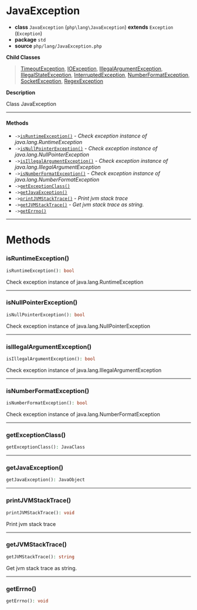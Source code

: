 # JavaException

- **class** `JavaException` (`php\lang\JavaException`) **extends** `Exception` (`Exception`)
- **package** `std`
- **source** `php/lang/JavaException.php`

**Child Classes**

> [TimeoutException](https://github.com/jphp-compiler/jphp/blob/master/jphp-runtime/api-docs/classes/php/concurrent/TimeoutException.md), [IOException](https://github.com/jphp-compiler/jphp/blob/master/jphp-runtime/api-docs/classes/php/io/IOException.md), [IllegalArgumentException](https://github.com/jphp-compiler/jphp/blob/master/jphp-runtime/api-docs/classes/php/lang/IllegalArgumentException.md), [IllegalStateException](https://github.com/jphp-compiler/jphp/blob/master/jphp-runtime/api-docs/classes/php/lang/IllegalStateException.md), [InterruptedException](https://github.com/jphp-compiler/jphp/blob/master/jphp-runtime/api-docs/classes/php/lang/InterruptedException.md), [NumberFormatException](https://github.com/jphp-compiler/jphp/blob/master/jphp-runtime/api-docs/classes/php/lang/NumberFormatException.md), [SocketException](https://github.com/jphp-compiler/jphp/blob/master/jphp-runtime/api-docs/classes/php/net/SocketException.md), [RegexException](https://github.com/jphp-compiler/jphp/blob/master/jphp-runtime/api-docs/classes/php/util/RegexException.md)

**Description**

Class JavaException

---

#### Methods

- `->`[`isRuntimeException()`](#method-isruntimeexception) - _Check exception instance of java.lang.RuntimeException_
- `->`[`isNullPointerException()`](#method-isnullpointerexception) - _Check exception instance of java.lang.NullPointerException_
- `->`[`isIllegalArgumentException()`](#method-isillegalargumentexception) - _Check exception instance of java.lang.IllegalArgumentException_
- `->`[`isNumberFormatException()`](#method-isnumberformatexception) - _Check exception instance of java.lang.NumberFormatException_
- `->`[`getExceptionClass()`](#method-getexceptionclass)
- `->`[`getJavaException()`](#method-getjavaexception)
- `->`[`printJVMStackTrace()`](#method-printjvmstacktrace) - _Print jvm stack trace_
- `->`[`getJVMStackTrace()`](#method-getjvmstacktrace) - _Get jvm stack trace as string._
- `->`[`getErrno()`](#method-geterrno)

---
# Methods

<a name="method-isruntimeexception"></a>

### isRuntimeException()
```php
isRuntimeException(): bool
```
Check exception instance of java.lang.RuntimeException

---

<a name="method-isnullpointerexception"></a>

### isNullPointerException()
```php
isNullPointerException(): bool
```
Check exception instance of java.lang.NullPointerException

---

<a name="method-isillegalargumentexception"></a>

### isIllegalArgumentException()
```php
isIllegalArgumentException(): bool
```
Check exception instance of java.lang.IllegalArgumentException

---

<a name="method-isnumberformatexception"></a>

### isNumberFormatException()
```php
isNumberFormatException(): bool
```
Check exception instance of java.lang.NumberFormatException

---

<a name="method-getexceptionclass"></a>

### getExceptionClass()
```php
getExceptionClass(): JavaClass
```

---

<a name="method-getjavaexception"></a>

### getJavaException()
```php
getJavaException(): JavaObject
```

---

<a name="method-printjvmstacktrace"></a>

### printJVMStackTrace()
```php
printJVMStackTrace(): void
```
Print jvm stack trace

---

<a name="method-getjvmstacktrace"></a>

### getJVMStackTrace()
```php
getJVMStackTrace(): string
```
Get jvm stack trace as string.

---

<a name="method-geterrno"></a>

### getErrno()
```php
getErrno(): void
```